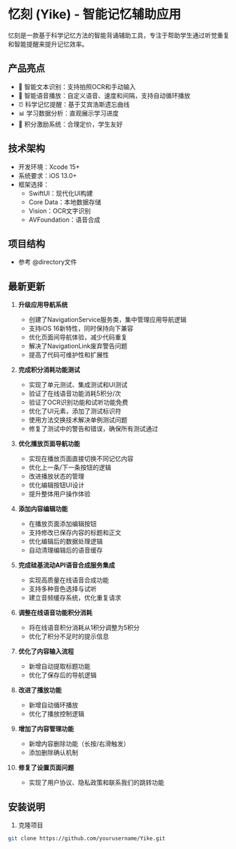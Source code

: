 # 忆刻 (Yike) - 智能记忆辅助应用

忆刻是一款基于科学记忆方法的智能背诵辅助工具，专注于帮助学生通过听觉重复和智能提醒来提升记忆效率。

## 产品亮点

- 📝 智能文本识别：支持拍照OCR和手动输入
- 🎤 智能语音播放：自定义语音、速度和间隔，支持自动循环播放
- ⏰ 科学记忆提醒：基于艾宾浩斯遗忘曲线
- 📊 学习数据分析：直观展示学习进度
- 🌟 积分激励系统：合理定价，学生友好

## 技术架构

- 开发环境：Xcode 15+
- 系统要求：iOS 13.0+
- 框架选择：
  - SwiftUI：现代化UI构建
  - Core Data：本地数据存储
  - Vision：OCR文字识别
  - AVFoundation：语音合成

## 项目结构

- 参考 @directory文件

## 最新更新

1. **升级应用导航系统**
   - 创建了NavigationService服务类，集中管理应用导航逻辑
   - 支持iOS 16新特性，同时保持向下兼容
   - 优化页面间导航体验，减少代码重复
   - 解决了NavigationLink废弃警告问题
   - 提高了代码可维护性和扩展性

2. **完成积分消耗功能测试**
   - 实现了单元测试、集成测试和UI测试
   - 验证了在线语音功能消耗5积分/次
   - 验证了OCR识别功能和试听功能免费
   - 优化了UI元素，添加了测试标识符
   - 使用方法交换技术解决单例测试问题
   - 修复了测试中的警告和错误，确保所有测试通过

3. **优化播放页面导航功能**
   - 实现在播放页面直接切换不同记忆内容
   - 优化上一条/下一条按钮的逻辑
   - 改进播放状态的管理
   - 优化编辑按钮UI设计
   - 提升整体用户操作体验

4. **添加内容编辑功能**
   - 在播放页面添加编辑按钮
   - 支持修改已保存内容的标题和正文
   - 优化编辑后的数据处理逻辑
   - 自动清理编辑后的语音缓存

5. **完成硅基流动API语音合成服务集成**
   - 实现高质量在线语音合成功能
   - 支持多种音色选择与试听
   - 建立音频缓存系统，优化重复请求

6. **调整在线语音功能积分消耗**
   - 将在线语音积分消耗从1积分调整为5积分
   - 优化了积分不足时的提示信息

7. **优化了内容输入流程**
   - 新增自动提取标题功能
   - 优化了保存后的导航逻辑

8. **改进了播放功能**
   - 新增自动循环播放
   - 优化了播放控制逻辑

9. **增加了内容管理功能**
   - 新增内容删除功能（长按/右滑触发）
   - 添加删除确认机制

10. **修复了设置页面问题**
    - 实现了用户协议、隐私政策和联系我们的跳转功能

## 安装说明

1. 克隆项目
```bash
git clone https://github.com/yourusername/Yike.git
```